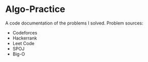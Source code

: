 # Algo-Practice

A code documentation of the problems I solved.
Problem sources:
- Codeforces
- Hackerrank
- Leet Code
- SPOJ
- Big-O
